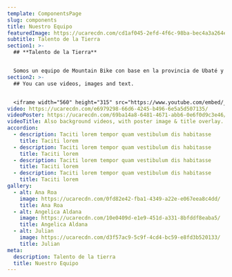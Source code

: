 ```yaml
---
template: ComponentsPage
slug: components
title: Nuestro Equipo
featuredImage: https://ucarecdn.com/cd1af045-2efd-4f6c-98ba-bec4a3a264ed/-/crop/1440x639/0,58/-/preview/
subtitle: Talento de la Tierra
section1: >-
  ## **Talento de la Tierra**


  Somos un equipo de Mountain Bike con base en la provincia de Ubaté y que reúne a algunos de los mejores corredores del mountain bike, de carácter formativo. #talentodelatierra ⛰🏅
section2: >-
  ## You can use videos, images and text.


  <iframe width="560" height="315" src="https://www.youtube.com/embed/_m2CHvfVK5I" frameborder="0" allow="accelerometer; autoplay; clipboard-write; encrypted-media; gyroscope; picture-in-picture" allowfullscreen></iframe>
video: https://ucarecdn.com/e6979298-66d6-4245-b496-6e5a5d507135/
videoPoster: https://ucarecdn.com/69ba14a8-6481-4671-abb6-0e6f0d9c3e46/
videoTitle: Also background videos, with poster image & title overlay.
accordion:
  - description: Taciti lorem tempor quam vestibulum dis habitasse
    title: Taciti lorem
  - description: Taciti lorem tempor quam vestibulum dis habitasse
    title: Taciti lorem
  - description: Taciti lorem tempor quam vestibulum dis habitasse
    title: Taciti lorem
  - description: Taciti lorem tempor quam vestibulum dis habitasse
    title: Taciti lorem
gallery:
  - alt: Ana Roa
    image: https://ucarecdn.com/0fd82e42-fba1-4349-a22e-e067eea8c4dd/
    title: Ana Roa
  - alt: Angelica Aldana
    image: https://ucarecdn.com/10e0409d-e1e9-451d-a331-8bfddf8eaba5/
    title: Angelica Aldana
  - alt: Julian
    image: https://ucarecdn.com/d3f57ac9-5c9f-4cd4-bc59-e8fd3b520133/
    title: Julian
meta:
  description: Talento de la tierra
  title: Nuestro Equipo
---
```

